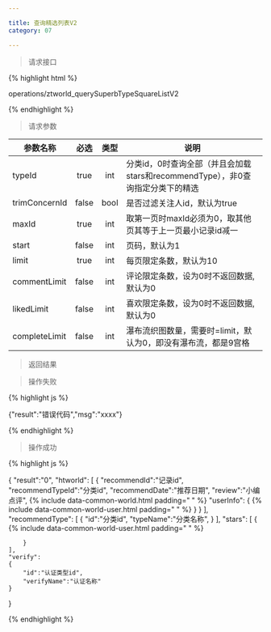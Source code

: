```yaml
---

title: 查询精选列表V2
category: 07

---
```


> 请求接口

{% highlight html %}

operations/ztworld_querySuperbTypeSquareListV2

{% endhighlight %}

> 请求参数

|参数名称			|必选		|类型		|说明									
|-------------------|:---------:|:---------:|--------------------------------------------
|typeId             |true       |int        |分类id，0时查询全部（并且会加载stars和recommendType），非0查询指定分类下的精选
|trimConcernId      |false      |bool       |是否过滤关注人id，默认为true
|maxId				|true		|int		|取第一页时maxId必须为0，取其他页其等于上一页最小记录id减一
|start				|false		|int		|页码，默认为1
|limit				|true		|int		|每页限定条数，默认为10
|commentLimit       |false      |int        |评论限定条数，设为0时不返回数据,默认为0
|likedLimit         |false      |int        |喜欢限定条数，设为0时不返回数据,默认为0
|completeLimit      |false      |int        |瀑布流织图数量，需要时=limit，默认为0，即没有瀑布流，都是9宫格

> 返回结果

> 操作失败

{% highlight js %}

{"result":"错误代码","msg":"xxxx"}

{% endhighlight %}

> 操作成功

{% highlight js %}

{
    "result":"0", 
    "htworld":
    [
        {
            "recommendId":"记录id",
            "recommendTypeId":"分类id",
            "recommendDate":"推荐日期",
            "review":"小编点评",
            {% include data-common-world.html padding="            " %}
            "userInfo":
            {
                {% include data-common-world-user.html padding="	        " %}
            }
        }
    ],
    "recommendType":
    [
        {
            "id":"分类id",
            "typeName":"分类名称",
        } 
    ],
    "stars":
    [
        {
            {% include data-common-world-user.html padding="	    " %}

        }
    ],
    "verify":
    {
        "id":"认证类型id",
        "verifyName":"认证名称"
    }
    
}

{% endhighlight %}
